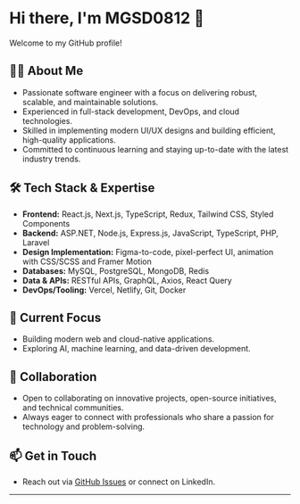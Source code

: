 # Hi there, I'm MGSD0812 👋

Welcome to my GitHub profile!

## 👨‍💻 About Me
- Passionate software engineer with a focus on delivering robust, scalable, and maintainable solutions.
- Experienced in full-stack development, DevOps, and cloud technologies.
- Skilled in implementing modern UI/UX designs and building efficient, high-quality applications.
- Committed to continuous learning and staying up-to-date with the latest industry trends.

## 🛠️ Tech Stack & Expertise
- **Frontend:** React.js, Next.js, TypeScript, Redux, Tailwind CSS, Styled Components
- **Backend:** ASP.NET, Node.js, Express.js, JavaScript, TypeScript, PHP, Laravel
- **Design Implementation:** Figma-to-code, pixel-perfect UI, animation with CSS/SCSS and Framer Motion
- **Databases:** MySQL, PostgreSQL, MongoDB, Redis
- **Data & APIs:** RESTful APIs, GraphQL, Axios, React Query
- **DevOps/Tooling:** Vercel, Netlify, Git, Docker

## 🔭 Current Focus
- Building modern web and cloud-native applications.
- Exploring AI, machine learning, and data-driven development.

## 🤝 Collaboration
- Open to collaborating on innovative projects, open-source initiatives, and technical communities.
- Always eager to connect with professionals who share a passion for technology and problem-solving.

## 📫 Get in Touch
- Reach out via [GitHub Issues](https://github.com/MGSD0812/MGSD0812/issues) or connect on LinkedIn.

---

<!---
MGSD0812/MGSD0812 is a ✨ special ✨ repository because its `README.md` (this file) appears on your GitHub profile.
You can click the Preview link to take a look at your changes.
--->
